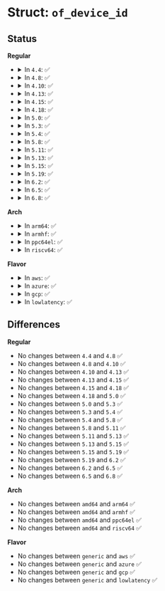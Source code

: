 # Struct: <code>of_device_id</code>

## Status
<b>Regular</b>
<ul>
<li>
<details>
<summary>In <code>4.4</code>: ✅</summary>

```c
struct of_device_id {
    char name[32];
    char type[32];
    char compatible[128];
    const void *data;
};
```
</details>
</li>
<li>
<details>
<summary>In <code>4.8</code>: ✅</summary>

```c
struct of_device_id {
    char name[32];
    char type[32];
    char compatible[128];
    const void *data;
};
```
</details>
</li>
<li>
<details>
<summary>In <code>4.10</code>: ✅</summary>

```c
struct of_device_id {
    char name[32];
    char type[32];
    char compatible[128];
    const void *data;
};
```
</details>
</li>
<li>
<details>
<summary>In <code>4.13</code>: ✅</summary>

```c
struct of_device_id {
    char name[32];
    char type[32];
    char compatible[128];
    const void *data;
};
```
</details>
</li>
<li>
<details>
<summary>In <code>4.15</code>: ✅</summary>

```c
struct of_device_id {
    char name[32];
    char type[32];
    char compatible[128];
    const void *data;
};
```
</details>
</li>
<li>
<details>
<summary>In <code>4.18</code>: ✅</summary>

```c
struct of_device_id {
    char name[32];
    char type[32];
    char compatible[128];
    const void *data;
};
```
</details>
</li>
<li>
<details>
<summary>In <code>5.0</code>: ✅</summary>

```c
struct of_device_id {
    char name[32];
    char type[32];
    char compatible[128];
    const void *data;
};
```
</details>
</li>
<li>
<details>
<summary>In <code>5.3</code>: ✅</summary>

```c
struct of_device_id {
    char name[32];
    char type[32];
    char compatible[128];
    const void *data;
};
```
</details>
</li>
<li>
<details>
<summary>In <code>5.4</code>: ✅</summary>

```c
struct of_device_id {
    char name[32];
    char type[32];
    char compatible[128];
    const void *data;
};
```
</details>
</li>
<li>
<details>
<summary>In <code>5.8</code>: ✅</summary>

```c
struct of_device_id {
    char name[32];
    char type[32];
    char compatible[128];
    const void *data;
};
```
</details>
</li>
<li>
<details>
<summary>In <code>5.11</code>: ✅</summary>

```c
struct of_device_id {
    char name[32];
    char type[32];
    char compatible[128];
    const void *data;
};
```
</details>
</li>
<li>
<details>
<summary>In <code>5.13</code>: ✅</summary>

```c
struct of_device_id {
    char name[32];
    char type[32];
    char compatible[128];
    const void *data;
};
```
</details>
</li>
<li>
<details>
<summary>In <code>5.15</code>: ✅</summary>

```c
struct of_device_id {
    char name[32];
    char type[32];
    char compatible[128];
    const void *data;
};
```
</details>
</li>
<li>
<details>
<summary>In <code>5.19</code>: ✅</summary>

```c
struct of_device_id {
    char name[32];
    char type[32];
    char compatible[128];
    const void *data;
};
```
</details>
</li>
<li>
<details>
<summary>In <code>6.2</code>: ✅</summary>

```c
struct of_device_id {
    char name[32];
    char type[32];
    char compatible[128];
    const void *data;
};
```
</details>
</li>
<li>
<details>
<summary>In <code>6.5</code>: ✅</summary>

```c
struct of_device_id {
    char name[32];
    char type[32];
    char compatible[128];
    const void *data;
};
```
</details>
</li>
<li>
<details>
<summary>In <code>6.8</code>: ✅</summary>

```c
struct of_device_id {
    char name[32];
    char type[32];
    char compatible[128];
    const void *data;
};
```
</details>
</li>
</ul>
<b>Arch</b>
<ul>
<li>
<details>
<summary>In <code>arm64</code>: ✅</summary>

```c
struct of_device_id {
    char name[32];
    char type[32];
    char compatible[128];
    const void *data;
};
```
</details>
</li>
<li>
<details>
<summary>In <code>armhf</code>: ✅</summary>

```c
struct of_device_id {
    char name[32];
    char type[32];
    char compatible[128];
    const void *data;
};
```
</details>
</li>
<li>
<details>
<summary>In <code>ppc64el</code>: ✅</summary>

```c
struct of_device_id {
    char name[32];
    char type[32];
    char compatible[128];
    const void *data;
};
```
</details>
</li>
<li>
<details>
<summary>In <code>riscv64</code>: ✅</summary>

```c
struct of_device_id {
    char name[32];
    char type[32];
    char compatible[128];
    const void *data;
};
```
</details>
</li>
</ul>
<b>Flavor</b>
<ul>
<li>
<details>
<summary>In <code>aws</code>: ✅</summary>

```c
struct of_device_id {
    char name[32];
    char type[32];
    char compatible[128];
    const void *data;
};
```
</details>
</li>
<li>
<details>
<summary>In <code>azure</code>: ✅</summary>

```c
struct of_device_id {
    char name[32];
    char type[32];
    char compatible[128];
    const void *data;
};
```
</details>
</li>
<li>
<details>
<summary>In <code>gcp</code>: ✅</summary>

```c
struct of_device_id {
    char name[32];
    char type[32];
    char compatible[128];
    const void *data;
};
```
</details>
</li>
<li>
<details>
<summary>In <code>lowlatency</code>: ✅</summary>

```c
struct of_device_id {
    char name[32];
    char type[32];
    char compatible[128];
    const void *data;
};
```
</details>
</li>
</ul>

## Differences
<b>Regular</b>
<ul>
<li>
No changes between <code>4.4</code> and <code>4.8</code> ✅
</li>
<li>
No changes between <code>4.8</code> and <code>4.10</code> ✅
</li>
<li>
No changes between <code>4.10</code> and <code>4.13</code> ✅
</li>
<li>
No changes between <code>4.13</code> and <code>4.15</code> ✅
</li>
<li>
No changes between <code>4.15</code> and <code>4.18</code> ✅
</li>
<li>
No changes between <code>4.18</code> and <code>5.0</code> ✅
</li>
<li>
No changes between <code>5.0</code> and <code>5.3</code> ✅
</li>
<li>
No changes between <code>5.3</code> and <code>5.4</code> ✅
</li>
<li>
No changes between <code>5.4</code> and <code>5.8</code> ✅
</li>
<li>
No changes between <code>5.8</code> and <code>5.11</code> ✅
</li>
<li>
No changes between <code>5.11</code> and <code>5.13</code> ✅
</li>
<li>
No changes between <code>5.13</code> and <code>5.15</code> ✅
</li>
<li>
No changes between <code>5.15</code> and <code>5.19</code> ✅
</li>
<li>
No changes between <code>5.19</code> and <code>6.2</code> ✅
</li>
<li>
No changes between <code>6.2</code> and <code>6.5</code> ✅
</li>
<li>
No changes between <code>6.5</code> and <code>6.8</code> ✅
</li>
</ul>
<b>Arch</b>
<ul>
<li>
No changes between <code>amd64</code> and <code>arm64</code> ✅
</li>
<li>
No changes between <code>amd64</code> and <code>armhf</code> ✅
</li>
<li>
No changes between <code>amd64</code> and <code>ppc64el</code> ✅
</li>
<li>
No changes between <code>amd64</code> and <code>riscv64</code> ✅
</li>
</ul>
<b>Flavor</b>
<ul>
<li>
No changes between <code>generic</code> and <code>aws</code> ✅
</li>
<li>
No changes between <code>generic</code> and <code>azure</code> ✅
</li>
<li>
No changes between <code>generic</code> and <code>gcp</code> ✅
</li>
<li>
No changes between <code>generic</code> and <code>lowlatency</code> ✅
</li>
</ul>
